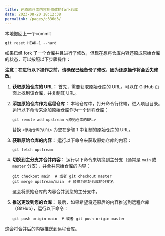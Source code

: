 ```yaml
---
title: 还原原仓库内容到修改的fork仓库
date: 2023-08-20 18:12:38
permalink: /pages/c336d3/
---
```





本地撤回上一个commit

```
git reset HEAD~1 --hard
```

如果已经 fork 了一个仓库并且进行了修改，但现在想将仓库内容还原成原始仓库的状态，可以按照以下步骤操作：

**注意：在进行以下操作之前，请确保已经备份了修改，因为还原操作将会丢失修改。**

1. **获取原始仓库的 URL：** 首先，需要获取原始仓库的 URL。可以在 GitHub 页面上找到该仓库，并复制其 URL。

2. **添加原始仓库作为远程仓库：** 本地仓库中，打开命令行终端，进入项目目录。运行以下命令来添加原始仓库作为一个远程仓库：

   ```
   git remote add upstream <原始仓库的URL>
   ```
   
   替换 `<原始仓库的URL>` 为您在步骤 1 中复制的原始仓库的 URL。
   
3. **获取原始仓库的内容：** 运行以下命令来获取原始仓库的内容：

   ```
   git fetch upstream
   ```
   
4. **切换到主分支并合并内容：** 运行以下命令来切换到主分支（通常是 `main` 或 `master` 分支），并合并原始仓库的内容：

   ```
   git checkout main  # 或者 git checkout master
   git merge upstream/main  # 替换为原始仓库的分支名
   ```

   这会将原始仓库的内容合并到您的主分支中。

5. **推送更改到您的仓库：** 最后，如果希望将还原后的内容推送到远程仓库（GitHub），运行以下命令：

   ```
   git push origin main  # 或者 git push origin master
   ```
   
这会将合并后的内容推送到远程仓库。